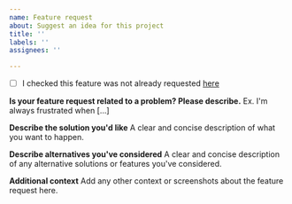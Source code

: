 ```yaml
---
name: Feature request
about: Suggest an idea for this project
title: ''
labels: ''
assignees: ''

---
```


- [ ] I checked this feature was not already requested [here](https://github.com/clementgre/PDF4Teachers/issues?q=is%3Aissue+milestone%3A%22Release+1.3.1%22+label%3A%22enhancement%22+)

**Is your feature request related to a problem? Please describe.**
Ex. I'm always frustrated when [...]

**Describe the solution you'd like**
A clear and concise description of what you want to happen.

**Describe alternatives you've considered**
A clear and concise description of any alternative solutions or features you've considered.

**Additional context**
Add any other context or screenshots about the feature request here.
